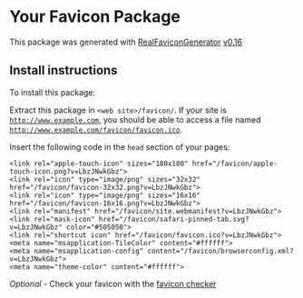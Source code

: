 # Your Favicon Package

This package was generated with [RealFaviconGenerator](https://realfavicongenerator.net/) [v0.16](https://realfavicongenerator.net/change_log#v0.16)

## Install instructions

To install this package:

Extract this package in <code>&lt;web site&gt;/favicon/</code>. If your site is <code>http://www.example.com</code>, you should be able to access a file named <code>http://www.example.com/favicon/favicon.ico</code>.

Insert the following code in the `head` section of your pages:

    <link rel="apple-touch-icon" sizes="180x180" href="/favicon/apple-touch-icon.png?v=LbzJNwkGbz">
    <link rel="icon" type="image/png" sizes="32x32" href="/favicon/favicon-32x32.png?v=LbzJNwkGbz">
    <link rel="icon" type="image/png" sizes="16x16" href="/favicon/favicon-16x16.png?v=LbzJNwkGbz">
    <link rel="manifest" href="/favicon/site.webmanifest?v=LbzJNwkGbz">
    <link rel="mask-icon" href="/favicon/safari-pinned-tab.svg?v=LbzJNwkGbz" color="#505050">
    <link rel="shortcut icon" href="/favicon/favicon.ico?v=LbzJNwkGbz">
    <meta name="msapplication-TileColor" content="#ffffff">
    <meta name="msapplication-config" content="/favicon/browserconfig.xml?v=LbzJNwkGbz">
    <meta name="theme-color" content="#ffffff">

*Optional* - Check your favicon with the [favicon checker](https://realfavicongenerator.net/favicon_checker)